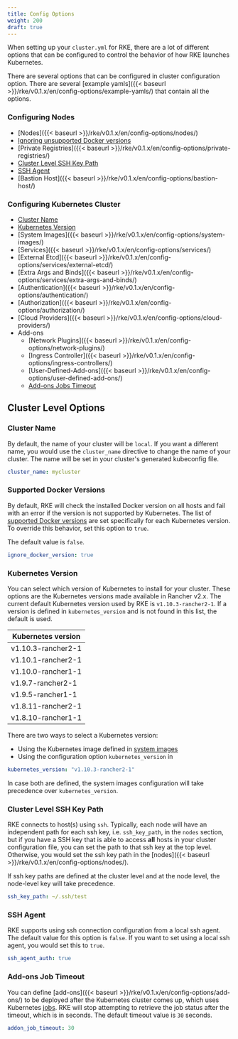 ```yaml
---
title: Config Options
weight: 200
draft: true
---
```


When setting up your `cluster.yml` for RKE, there are a lot of different options that can be configured to control the behavior of how RKE launches Kubernetes.

There are several options that can be configured in cluster configuration option. There are several [example yamls]({{< baseurl >}}/rke/v0.1.x/en/config-options/example-yamls/) that contain all the options.

### Configuring Nodes
* [Nodes]({{< baseurl >}}/rke/v0.1.x/en/config-options/nodes/)
* [Ignoring unsupported Docker versions](#supported-docker-versions)
* [Private Registries]({{< baseurl >}}/rke/v0.1.x/en/config-options/private-registries/)
* [Cluster Level SSH Key Path](#cluster-level-ssh-key-path)
* [SSH Agent](#ssh-agent)
* [Bastion Host]({{< baseurl >}}/rke/v0.1.x/en/config-options/bastion-host/)

### Configuring Kubernetes Cluster
* [Cluster Name](#cluster-name)
* [Kubernetes Version](#kubernetes-version)
* [System Images]({{< baseurl >}}/rke/v0.1.x/en/config-options/system-images/)
* [Services]({{< baseurl >}}/rke/v0.1.x/en/config-options/services/)
* [External Etcd]({{< baseurl >}}/rke/v0.1.x/en/config-options/services/external-etcd/)
* [Extra Args and Binds]({{< baseurl >}}/rke/v0.1.x/en/config-options/services/extra-args-and-binds/)
* [Authentication]({{< baseurl >}}/rke/v0.1.x/en/config-options/authentication/)
* [Authorization]({{< baseurl >}}/rke/v0.1.x/en/config-options/authorization/)
* [Cloud Providers]({{< baseurl >}}/rke/v0.1.x/en/config-options/cloud-providers/)
* Add-ons
  * [Network Plugins]({{< baseurl >}}/rke/v0.1.x/en/config-options/network-plugins/)
  * [Ingress Controller]({{< baseurl >}}/rke/v0.1.x/en/config-options/ingress-controllers/)
  * [User-Defined-Add-ons]({{< baseurl >}}/rke/v0.1.x/en/config-options/user-defined-add-ons/)
  * [Add-ons Jobs Timeout](#add-ons-jobs-timeout)

## Cluster Level Options

### Cluster Name

By default, the name of your cluster will be `local`. If you want a different name, you would use the `cluster_name` directive to change the name of your cluster. The name will be set in your cluster's generated kubeconfig file.

```yaml
cluster_name: mycluster
```

### Supported Docker Versions

By default, RKE will check the installed Docker version on all hosts and fail with an error if the version is not supported by Kubernetes. The list of [supported Docker versions](https://github.com/rancher/rke/blob/master/docker/docker.go#L29) are set specifically for each Kubernetes version. To override this behavior, set this option to `true`.

The default value is `false`.

```yaml
ignore_docker_version: true
```

### Kubernetes Version

You can select which version of Kubernetes to install for your cluster. These options are the Kubernetes versions made available in Rancher v2.x. The current default Kubernetes version used by RKE is `v1.10.3-rancher2-1`. If a version is defined in `kubernetes_version` and is not found in this list, the default is used.

 |Kubernetes version|
 |-----------------|
 |v1.10.3-rancher2-1|
 |v1.10.1-rancher2-1|
 |v1.10.0-rancher1-1|
 |v1.9.7-rancher2-1|
 |v1.9.5-rancher1-1|
 |v1.8.11-rancher2-1|
 |v1.8.10-rancher1-1|


There are two ways to select a Kubernetes version:

- Using the Kubernetes image defined in [system images](#rke-system-images)
- Using the configuration option `kubernetes_version` in

```yaml
kubernetes_version: "v1.10.3-rancher2-1"
```

In case both are defined, the system images configuration will take precedence over `kubernetes_version`.

### Cluster Level SSH Key Path
RKE connects to host(s) using `ssh`. Typically, each node will have an independent path for each ssh key, i.e. `ssh_key_path`, in the `nodes` section, but if you have a SSH key that is able to access **all** hosts in your cluster configuration file, you can set the path to that ssh key at the top level. Otherwise, you would set the ssh key path in the [nodes]({{< baseurl >}}/rke/v0.1.x/en/config-options/nodes/).

If ssh key paths are defined at the cluster level and at the node level, the node-level key will take precedence.

```yaml
ssh_key_path: ~/.ssh/test
```

### SSH Agent

RKE supports using ssh connection configuration from a local ssh agent. The default value for this option is `false`. If you want to set using a local ssh agent, you would set this to `true`.

```yaml
ssh_agent_auth: true
```

### Add-ons Job Timeout

You can define [add-ons]({{< baseurl >}}/rke/v0.1.x/en/config-options/add-ons/) to be deployed after the Kubernetes cluster comes up, which uses Kubernetes [jobs](https://kubernetes.io/docs/concepts/workloads/controllers/jobs-run-to-completion/). RKE will stop attempting to retrieve the job status after the timeout, which is in seconds. The default timeout value is `30` seconds.

```yaml
addon_job_timeout: 30
```
